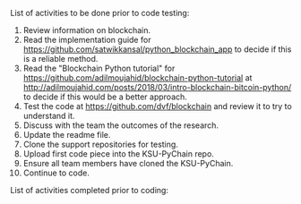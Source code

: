 
List of activities to be done prior to code testing:

1. Review information on blockchain.
2. Read the implementation guide for https://github.com/satwikkansal/python_blockchain_app to decide if this is a reliable method.
3. Read the "Blockchain Python tutorial" for https://github.com/adilmoujahid/blockchain-python-tutorial at 
http://adilmoujahid.com/posts/2018/03/intro-blockchain-bitcoin-python/ to decide if this would be a better approach.
4. Test the code at https://github.com/dvf/blockchain and review it to try to understand it.
5. Discuss with the team the outcomes of the research.
6. Update the readme file.
7. Clone the support repositories for testing.
8. Upload first code piece into the KSU-PyChain repo.
9. Ensure all team members have cloned the KSU-PyChain.
10. Continue to code.

List of activities completed prior to coding:
